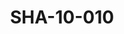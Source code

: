 ---
pid: SHA-10-010
title: SHA-10-010
language: ar
collection: شرحبيل احمد
original_label: 
rights: شرحبيل احمد
location_of_original: شرحبيل احمد
photographer_or_studio: 
scanned_from: photograph 6.4 by 9.1
_date: 1959-1960
location: الخرطوم
description: كامل حسين
additional_notes: 
permission_display: 'yes'
on_server: 'no'
on_website: 'no'
permalink: /archive/ar/sha-10-010.html
layout: photo-page
---